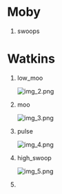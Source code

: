 # Moby 

1. swoops

# Watkins

1. low_moo

    ![img_2.png](img_2.png)

2. moo

    ![img_3.png](img_3.png)

3. pulse

    ![img_4.png](img_4.png)

4. high_swoop

    ![img_5.png](img_5.png)

5. 






